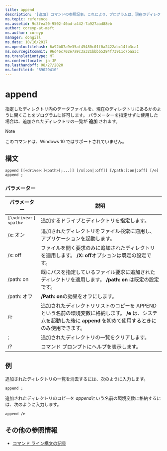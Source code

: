```yaml
---
title: append
description: '[追加] コマンドの参照記事。これにより、プログラムは、現在のディレクトリにあるかのように、指定されたディレクトリ内のデータファイルを開くことができます。'
ms.topic: reference
ms.assetid: 9c3fea20-9502-40ad-a442-7a927aad88eb
author: coreyp-at-msft
ms.author: coreyp
manager: dongill
ms.date: 10/16/2017
ms.openlocfilehash: 6a92b87a9e35af45480c01f0a2422abc14fb3ca1
ms.sourcegitcommit: 96d46c702e7a9c3a321bbbb5284f73911c7baa3c
ms.translationtype: MT
ms.contentlocale: ja-JP
ms.lasthandoff: 08/27/2020
ms.locfileid: "89029410"
---
```

# <a name="append"></a>append

指定したディレクトリ内のデータファイルを、現在のディレクトリにあるかのように開くことをプログラムに許可します。 パラメーターを指定せずに使用した場合は、追加されたディレクトリの一覧が **追加** されます。

> [!NOTE]
> このコマンドは、Windows 10 ではサポートされていません。

## <a name="syntax"></a>構文

```
append [[<drive>:]<path>[;...]] [/x[:on|:off]] [/path:[:on|:off] [/e]
append ;
```

### <a name="parameters"></a>パラメーター

| パラメーター | 説明 |
| --------- | ----------- |
| `[\<drive>:]<path>` | 追加するドライブとディレクトリを指定します。 |
| /x: オン | 追加されたディレクトリをファイル検索に適用し、アプリケーションを起動します。 |
| /x: off | ファイルを開く要求のみに追加されたディレクトリを適用します。 **/X: off**オプションは既定の設定です。 |
| /path: on | 既にパスを指定しているファイル要求に追加されたディレクトリを適用します。 **/path: on** は既定の設定です。 |
| /path: オフ | **/Path: on**の効果をオフにします。 |
| /e | 追加されたディレクトリリストのコピーを APPEND という名前の環境変数に格納します。 **/e** は、システムを起動した後に **append** を初めて使用するときにのみ使用できます。 |
| ; | 追加されたディレクトリの一覧をクリアします。 |
| /? | コマンド プロンプトにヘルプを表示します。 |

## <a name="examples"></a>例

追加されたディレクトリの一覧を消去するには、次のように入力します。

```
append ;
```

追加されたディレクトリのコピーを *append*という名前の環境変数に格納するには、次のように入力します。

```
append /e
```

## <a name="additional-references"></a>その他の参照情報

- [コマンド ライン構文の記号](command-line-syntax-key.md)
